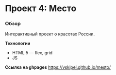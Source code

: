 # Проект 4: Место

### Обзор
Интерактивный проект о красотах России.

**Технологии**
* HTML 5 — flex, grid
* JS

**Ссылка на ghpages**
https://vskipel.github.io/mesto/


